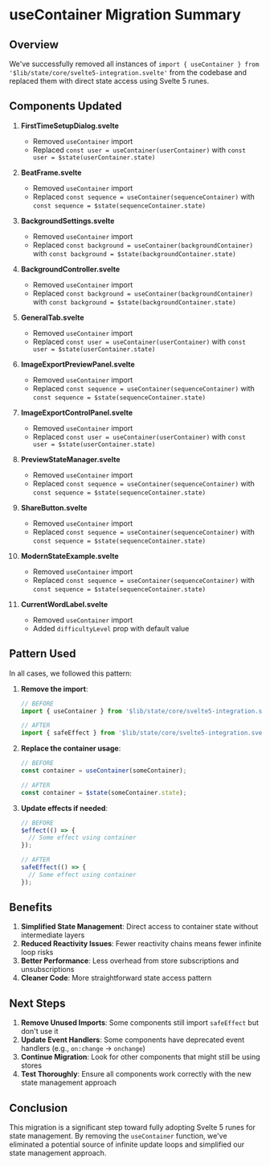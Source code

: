 # useContainer Migration Summary

## Overview

We've successfully removed all instances of `import { useContainer } from '$lib/state/core/svelte5-integration.svelte'` from the codebase and replaced them with direct state access using Svelte 5 runes.

## Components Updated

1. **FirstTimeSetupDialog.svelte**
   - Removed `useContainer` import
   - Replaced `const user = useContainer(userContainer)` with `const user = $state(userContainer.state)`

2. **BeatFrame.svelte**
   - Removed `useContainer` import
   - Replaced `const sequence = useContainer(sequenceContainer)` with `const sequence = $state(sequenceContainer.state)`

3. **BackgroundSettings.svelte**
   - Removed `useContainer` import
   - Replaced `const background = useContainer(backgroundContainer)` with `const background = $state(backgroundContainer.state)`

4. **BackgroundController.svelte**
   - Removed `useContainer` import
   - Replaced `const background = useContainer(backgroundContainer)` with `const background = $state(backgroundContainer.state)`

5. **GeneralTab.svelte**
   - Removed `useContainer` import
   - Replaced `const user = useContainer(userContainer)` with `const user = $state(userContainer.state)`

6. **ImageExportPreviewPanel.svelte**
   - Removed `useContainer` import
   - Replaced `const sequence = useContainer(sequenceContainer)` with `const sequence = $state(sequenceContainer.state)`

7. **ImageExportControlPanel.svelte**
   - Removed `useContainer` import
   - Replaced `const user = useContainer(userContainer)` with `const user = $state(userContainer.state)`

8. **PreviewStateManager.svelte**
   - Removed `useContainer` import
   - Replaced `const sequence = useContainer(sequenceContainer)` with `const sequence = $state(sequenceContainer.state)`

9. **ShareButton.svelte**
   - Removed `useContainer` import
   - Replaced `const sequence = useContainer(sequenceContainer)` with `const sequence = $state(sequenceContainer.state)`

10. **ModernStateExample.svelte**
    - Removed `useContainer` import
    - Replaced `const sequence = useContainer(sequenceContainer)` with `const sequence = $state(sequenceContainer.state)`

11. **CurrentWordLabel.svelte**
    - Removed `useContainer` import
    - Added `difficultyLevel` prop with default value

## Pattern Used

In all cases, we followed this pattern:

1. **Remove the import**:
   ```typescript
   // BEFORE
   import { useContainer } from '$lib/state/core/svelte5-integration.svelte';
   
   // AFTER
   import { safeEffect } from '$lib/state/core/svelte5-integration.svelte';
   ```

2. **Replace the container usage**:
   ```typescript
   // BEFORE
   const container = useContainer(someContainer);
   
   // AFTER
   const container = $state(someContainer.state);
   ```

3. **Update effects if needed**:
   ```typescript
   // BEFORE
   $effect(() => {
     // Some effect using container
   });
   
   // AFTER
   safeEffect(() => {
     // Some effect using container
   });
   ```

## Benefits

1. **Simplified State Management**: Direct access to container state without intermediate layers
2. **Reduced Reactivity Issues**: Fewer reactivity chains means fewer infinite loop risks
3. **Better Performance**: Less overhead from store subscriptions and unsubscriptions
4. **Cleaner Code**: More straightforward state access pattern

## Next Steps

1. **Remove Unused Imports**: Some components still import `safeEffect` but don't use it
2. **Update Event Handlers**: Some components have deprecated event handlers (e.g., `on:change` → `onchange`)
3. **Continue Migration**: Look for other components that might still be using stores
4. **Test Thoroughly**: Ensure all components work correctly with the new state management approach

## Conclusion

This migration is a significant step toward fully adopting Svelte 5 runes for state management. By removing the `useContainer` function, we've eliminated a potential source of infinite update loops and simplified our state management approach.
